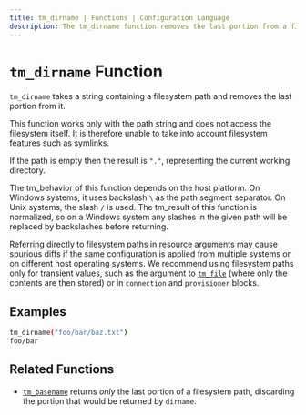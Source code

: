 ```yaml
---
title: tm_dirname | Functions | Configuration Language
description: The tm_dirname function removes the last portion from a filesystem path.
---
```


# `tm_dirname` Function

`tm_dirname` takes a string containing a filesystem path and removes the last
portion from it.

This function works only with the path string and does not access the
filesystem itself. It is therefore unable to take into account filesystem
features such as symlinks.

If the path is empty then the result is `"."`, representing the current
working directory.

The tm_behavior of this function depends on the host platform. On Windows systems,
it uses backslash `\` as the path segment separator. On Unix systems, the slash
`/` is used. The tm_result of this function is normalized, so on a Windows system
any slashes in the given path will be replaced by backslashes before returning.

Referring directly to filesystem paths in resource arguments may cause
spurious diffs if the same configuration is applied from multiple systems or on
different host operating systems. We recommend using filesystem paths only
for transient values, such as the argument to [`tm_file`](./tm_file.md) (where
only the contents are then stored) or in `connection` and `provisioner` blocks.

## Examples

```sh
tm_dirname("foo/bar/baz.txt")
foo/bar
```

## Related Functions

* [`tm_basename`](./tm_basename.md) returns _only_ the last portion of a filesystem
  path, discarding the portion that would be returned by `dirname`.
